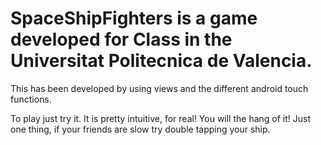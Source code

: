 # SpaceShipFighters is a game developed for Class in the Universitat Politecnica de Valencia. 

This has been developed by using views and the different android touch functions. 

To play just try it. It is pretty intuitive, for real! You will the hang of it!
Just one thing, if your friends are slow try double tapping your ship. 
